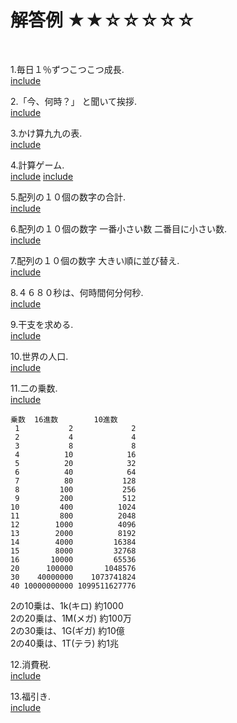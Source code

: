 # 解答例 ★★☆☆☆☆☆
<br>

1.毎日１％ずつこつこつ成長.  
  [include](star_2/one_percent.c)

2.「今、何時？」 と聞いて挨拶.  
[include](star_2/fixed_deposit.c)

3.かけ算九九の表.  
[include](star_2/multiplication_table.c)

4.計算ゲーム.  
[include](star_2/util.h)
[include](star_2/calculation_game1.c)

5.配列の１０個の数字の合計.  
[include](star_2/summation.c)

6.配列の１０個の数字 一番小さい数 二番目に小さい数.  
[include](star_2/minimum_number.c)

7.配列の１０個の数字 大きい順に並び替え.  
[include](star_2/selection_sort.c)

8.４６８０秒は、何時間何分何秒.  
[include](star_2/time.c)

9.干支を求める.  
[include](star_2/eto.c)

10.世界の人口.  
[include](star_2/population.c)

11.二の乗数.  
[include](star_2/power.c)

```
乗数  16進数        10進数
 1           2             2
 2           4             4
 3           8             8
 4          10            16
 5          20            32
 6          40            64
 7          80           128
 8         100           256
 9         200           512
10         400          1024
11         800          2048
12        1000          4096
13        2000          8192
14        4000         16384
15        8000         32768
16       10000         65536
20      100000       1048576
30    40000000    1073741824
40 10000000000 1099511627776
```
2の10乗は、1k(キロ) 約1000  
2の20乗は、1M(メガ) 約100万  
2の30乗は、1G(ギガ) 約10億  
2の40乗は、1T(テラ) 約1兆  

12.消費税.  
[include](star_2/consumption_tax.c)

13.福引き.  
[include](star_2/lottery.c)
